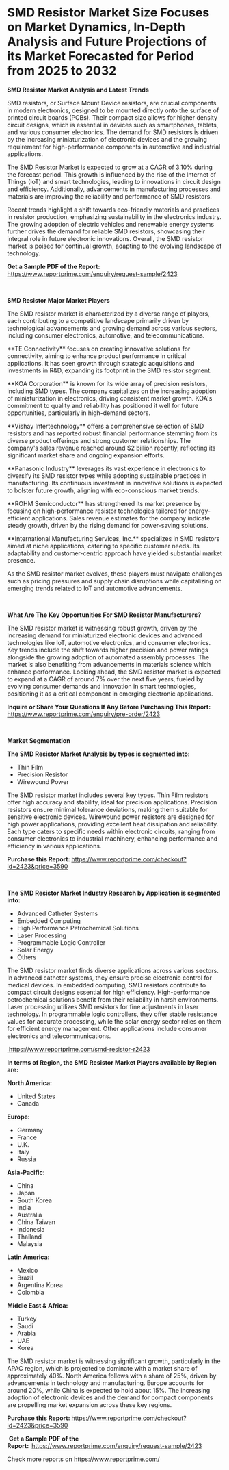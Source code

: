 <p><h1>SMD Resistor Market Size Focuses on Market Dynamics, In-Depth Analysis and Future Projections of its Market Forecasted for Period from 2025 to 2032</h1></p><p><strong>SMD Resistor Market Analysis and Latest Trends</strong></p>
<p><p>SMD resistors, or Surface Mount Device resistors, are crucial components in modern electronics, designed to be mounted directly onto the surface of printed circuit boards (PCBs). Their compact size allows for higher density circuit designs, which is essential in devices such as smartphones, tablets, and various consumer electronics. The demand for SMD resistors is driven by the increasing miniaturization of electronic devices and the growing requirement for high-performance components in automotive and industrial applications.</p><p>The SMD Resistor Market is expected to grow at a CAGR of 3.10% during the forecast period. This growth is influenced by the rise of the Internet of Things (IoT) and smart technologies, leading to innovations in circuit design and efficiency. Additionally, advancements in manufacturing processes and materials are improving the reliability and performance of SMD resistors.</p><p>Recent trends highlight a shift towards eco-friendly materials and practices in resistor production, emphasizing sustainability in the electronics industry. The growing adoption of electric vehicles and renewable energy systems further drives the demand for reliable SMD resistors, showcasing their integral role in future electronic innovations. Overall, the SMD resistor market is poised for continual growth, adapting to the evolving landscape of technology.</p></p>
<p><strong>Get a Sample PDF of the Report:&nbsp;</strong> <a href="https://www.reportprime.com/enquiry/request-sample/2423?utm_campaign=2246&utm_medium=2&utm_source=Github&utm_content=ia&utm_term=18032025&utm_id=smd-resistor">https://www.reportprime.com/enquiry/request-sample/2423</a></p>
<p>&nbsp;</p>
<p><strong>SMD Resistor Major Market Players</strong></p>
<p><p>The SMD resistor market is characterized by a diverse range of players, each contributing to a competitive landscape primarily driven by technological advancements and growing demand across various sectors, including consumer electronics, automotive, and telecommunications.</p><p>**TE Connectivity** focuses on creating innovative solutions for connectivity, aiming to enhance product performance in critical applications. It has seen growth through strategic acquisitions and investments in R&D, expanding its footprint in the SMD resistor segment.</p><p>**KOA Corporation** is known for its wide array of precision resistors, including SMD types. The company capitalizes on the increasing adoption of miniaturization in electronics, driving consistent market growth. KOA's commitment to quality and reliability has positioned it well for future opportunities, particularly in high-demand sectors.</p><p>**Vishay Intertechnology** offers a comprehensive selection of SMD resistors and has reported robust financial performance stemming from its diverse product offerings and strong customer relationships. The company's sales revenue reached around $2 billion recently, reflecting its significant market share and ongoing expansion efforts.</p><p>**Panasonic Industry** leverages its vast experience in electronics to diversify its SMD resistor types while adopting sustainable practices in manufacturing. Its continuous investment in innovative solutions is expected to bolster future growth, aligning with eco-conscious market trends.</p><p>**ROHM Semiconductor** has strengthened its market presence by focusing on high-performance resistor technologies tailored for energy-efficient applications. Sales revenue estimates for the company indicate steady growth, driven by the rising demand for power-saving solutions.</p><p>**International Manufacturing Services, Inc.** specializes in SMD resistors aimed at niche applications, catering to specific customer needs. Its adaptability and customer-centric approach have yielded substantial market presence.</p><p>As the SMD resistor market evolves, these players must navigate challenges such as pricing pressures and supply chain disruptions while capitalizing on emerging trends related to IoT and automotive advancements.</p></p>
<p>&nbsp;</p>
<p><strong>What Are The Key Opportunities For SMD Resistor Manufacturers?</strong></p>
<p><p>The SMD resistor market is witnessing robust growth, driven by the increasing demand for miniaturized electronic devices and advanced technologies like IoT, automotive electronics, and consumer electronics. Key trends include the shift towards higher precision and power ratings alongside the growing adoption of automated assembly processes. The market is also benefiting from advancements in materials science which enhance performance. Looking ahead, the SMD resistor market is expected to expand at a CAGR of around 7% over the next five years, fueled by evolving consumer demands and innovation in smart technologies, positioning it as a critical component in emerging electronic applications.</p></p>
<p><strong>Inquire or Share Your Questions If Any Before Purchasing This Report:</strong> <a href="https://www.reportprime.com/enquiry/pre-order/2423?utm_campaign=2246&utm_medium=2&utm_source=Github&utm_content=ia&utm_term=18032025&utm_id=smd-resistor">https://www.reportprime.com/enquiry/pre-order/2423</a></p>
<p>&nbsp;</p>
<p><strong>Market Segmentation</strong></p>
<p><strong>The SMD Resistor Market Analysis by types is segmented into:</strong></p>
<p><ul><li>Thin Film</li><li>Precision Resistor</li><li>Wirewound Power</li></ul></p>
<p><p>The SMD resistor market includes several key types. Thin Film resistors offer high accuracy and stability, ideal for precision applications. Precision resistors ensure minimal tolerance deviations, making them suitable for sensitive electronic devices. Wirewound power resistors are designed for high power applications, providing excellent heat dissipation and reliability. Each type caters to specific needs within electronic circuits, ranging from consumer electronics to industrial machinery, enhancing performance and efficiency in various applications.</p></p>
<p><strong>Purchase this Report:&nbsp;</strong><a href="https://www.reportprime.com/checkout?id=2423&price=3590&utm_campaign=2246&utm_medium=2&utm_source=Github&utm_content=ia&utm_term=18032025&utm_id=smd-resistor">https://www.reportprime.com/checkout?id=2423&price=3590</a></p>
<p>&nbsp;</p>
<p><strong>The SMD Resistor Market Industry Research by Application is segmented into:</strong></p>
<p><ul><li>Advanced Catheter Systems</li><li>Embedded Computing</li><li>High Performance Petrochemical Solutions</li><li>Laser Processing</li><li>Programmable Logic Controller</li><li>Solar Energy</li><li>Others</li></ul></p>
<p><p>The SMD resistor market finds diverse applications across various sectors. In advanced catheter systems, they ensure precise electronic control for medical devices. In embedded computing, SMD resistors contribute to compact circuit designs essential for high efficiency. High-performance petrochemical solutions benefit from their reliability in harsh environments. Laser processing utilizes SMD resistors for fine adjustments in laser technology. In programmable logic controllers, they offer stable resistance values for accurate processing, while the solar energy sector relies on them for efficient energy management. Other applications include consumer electronics and telecommunications.</p></p>
<p><a href="https://www.reportprime.com/smd-resistor-r2423?utm_campaign=2246&utm_medium=2&utm_source=Github&utm_content=ia&utm_term=18032025&utm_id=smd-resistor">&nbsp;https://www.reportprime.com/smd-resistor-r2423</a></p>
<p><strong>In terms of Region, the SMD Resistor Market Players available by Region are:</strong></p>
<p>
    <p> <strong> North America: </strong>
        <ul>
            <li>United States</li>
            <li>Canada</li>
        </ul>
        </p> 
    <p> <strong> Europe: </strong>
        <ul>
            <li>Germany</li>
            <li>France</li>
            <li>U.K.</li>
            <li>Italy</li>
            <li>Russia</li>
        </ul>
        </p> 
    <p> <strong> Asia-Pacific: </strong>
        <ul>
            <li>China</li>
            <li>Japan</li>
            <li>South Korea</li>
            <li>India</li>
            <li>Australia</li>
            <li>China Taiwan</li>
            <li>Indonesia</li>
            <li>Thailand</li>
            <li>Malaysia</li>
        </ul>
        </p> 
    <p> <strong> Latin America: </strong>
        <ul>
            <li>Mexico</li>
            <li>Brazil</li>
            <li>Argentina Korea</li>
            <li>Colombia</li>
        </ul>
        </p> 
    <p> <strong> Middle East & Africa: </strong>
        <ul>
            <li>Turkey</li>
            <li>Saudi</li>
            <li>Arabia</li>
            <li>UAE</li>
            <li>Korea</li>
        </ul>
    </p>
    </p>
<p><p>The SMD resistor market is witnessing significant growth, particularly in the APAC region, which is projected to dominate with a market share of approximately 40%. North America follows with a share of 25%, driven by advancements in technology and manufacturing. Europe accounts for around 20%, while China is expected to hold about 15%. The increasing adoption of electronic devices and the demand for compact components are propelling market expansion across these key regions.</p></p>
<p><strong>Purchase this Report: </strong><a href="https://www.reportprime.com/checkout?id=2423&price=3590&utm_campaign=2246&utm_medium=2&utm_source=Github&utm_content=ia&utm_term=18032025&utm_id=smd-resistor">https://www.reportprime.com/checkout?id=2423&price=3590</a></p>
<p>&nbsp;<strong>Get a Sample PDF of the Report:&nbsp;&nbsp;</strong><a href="https://www.reportprime.com/enquiry/request-sample/2423?utm_campaign=2246&utm_medium=2&utm_source=Github&utm_content=ia&utm_term=18032025&utm_id=smd-resistor">https://www.reportprime.com/enquiry/request-sample/2423</a></p>
<p><strong></strong></p>
<p>Check more reports on <a href="https://www.reportprime.com/?utm_campaign=2246&utm_medium=2&utm_source=Github&utm_content=ia&utm_term=18032025&utm_id=smd-resistor">https://www.reportprime.com/</a></p>